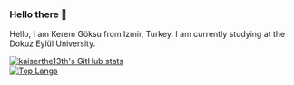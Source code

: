 ### Hello there 👋

Hello, I am Kerem Göksu from Izmir, Turkey. I am currently studying at the Dokuz Eylül University.

[![kaiserthe13th's GitHub stats](https://github-readme-stats.vercel.app/api?username=kaiserthe13th&count_private=true&show_icons=true)](https://github.com/anuraghazra/github-readme-stats)<br>
[![Top Langs](https://github-readme-stats.vercel.app/api/top-langs/?username=kaiserthe13th&hide=html,tex&langs_count=6&layout=compact)](https://github.com/anuraghazra/github-readme-stats)

<!--
**kaiserthe13th/kaiserthe13th** is a ✨ _special_ ✨ repository because its `README.md` (this file) appears on your GitHub profile.

Here are some ideas to get you started:

- 🔭 I’m currently working on ...
-  ...
- 👯 I’m looking to collaborate on ...
- 🤔 I’m looking for help with ...
- 💬 Ask me about ...
- 📫 How to reach me: ...
- 😄 Pronouns: ...
- ⚡ Fun fact: ...
-->
